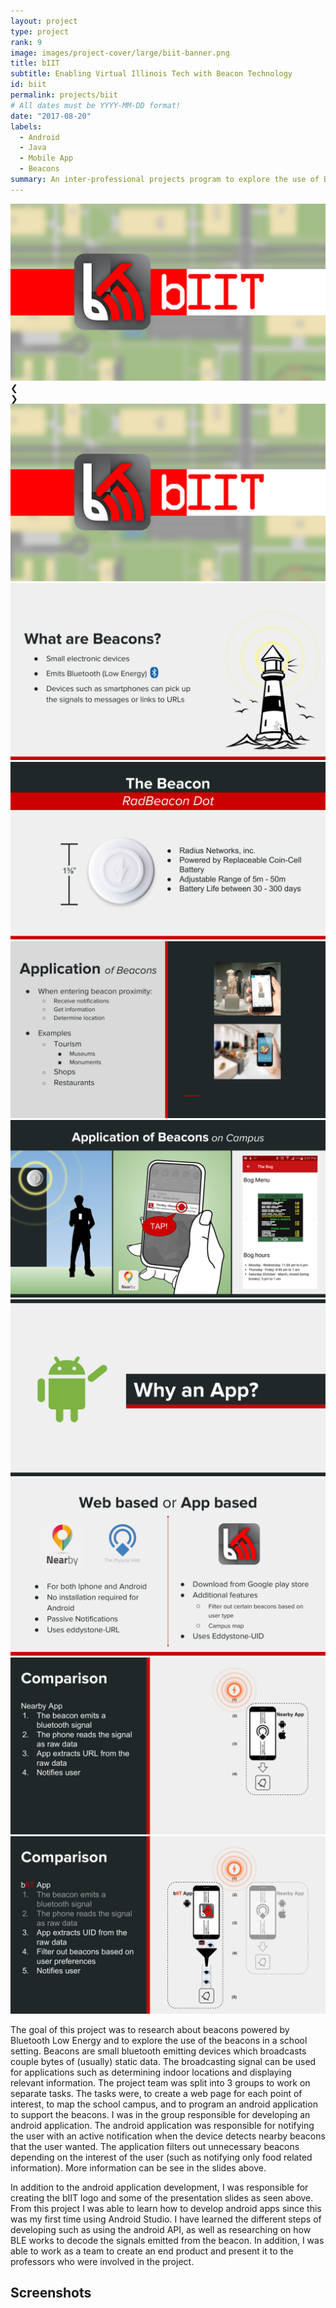 ```yaml
---
layout: project
type: project
rank: 9
image: images/project-cover/large/biit-banner.png
title: bIIT
subtitle: Enabling Virtual Illinois Tech with Beacon Technology
id: biit
permalink: projects/biit
# All dates must be YYYY-MM-DD format!
date: "2017-08-20"
labels:
  - Android
  - Java
  - Mobile App
  - Beacons
summary: An inter-professional projects program to explore the use of BLE beacons for a school setting
---
```

<div class="rounded centered slide-show" style="max-width: 800px;" tabindex="1">
  <div class="slide-show-view">
    <div class="cursor slide-container">
      <!--<img class="ref slide-content" src="images/biit/campus-map.png">-->
      <!--<div class="ref slide-content" style="background-image: url(/images/biit/campus-map.png); height: 350px;"></div>-->
      <img class="ref active slide-content" src="/images/biit/presentation/0.jpg">
      <div class="slide-content" style="background-image: url(/images/biit/presentation/1.jpg);"></div>
      <div class="slide-content" style="background-image: url(/images/biit/presentation/2.jpg);"></div>
      <div class="slide-content" style="background-image: url(/images/biit/presentation/3.jpg);"></div>
      <div class="slide-content" style="background-image: url(/images/biit/presentation/4.jpg);"></div>
      <div class="slide-content" style="background-image: url(/images/biit/presentation/5.jpg);"></div>
      <div class="slide-content" style="background-image: url(/images/biit/presentation/6.jpg);"></div>
      <div class="slide-content" style="background-image: url(/images/biit/presentation/7.jpg);"></div>
      <div class="slide-content" style="background-image: url(/images/biit/presentation/8.jpg);"></div>
    </div>
    <a class="cursor left slide-navi">
      <div class="slide-navi-bkgnd"></div>
      <div class="slide-navi-arrow">❮</div>
    </a>
    <a class="cursor right slide-navi">
      <div class="slide-navi-bkgnd"></div>
      <div class="slide-navi-arrow">❯</div>
    </a>
    <div class="progress"></div>
  </div>

  <div class="slide-previews-container">
    <div class="slide-previews">
        <img class="slide-preview" src="/images/biit/presentation/0.jpg">
        <img class="slide-preview" src="/images/biit/presentation/1.jpg">
        <img class="slide-preview" src="/images/biit/presentation/2.jpg">
        <img class="slide-preview" src="/images/biit/presentation/3.jpg">
        <img class="slide-preview" src="/images/biit/presentation/4.jpg">
        <img class="slide-preview" src="/images/biit/presentation/5.jpg">
        <img class="slide-preview" src="/images/biit/presentation/6.jpg">
        <img class="slide-preview" src="/images/biit/presentation/7.jpg">
        <img class="slide-preview" src="/images/biit/presentation/8.jpg">
    </div>
    <div class="right small fadeout"></div>
    <div class="left small fadeout"></div>
  </div>
</div>

<div class="ui hidden divider"></div>

<p>
  The goal of this project was to research about beacons powered by Bluetooth Low Energy and to explore the use of the beacons in a school setting. Beacons are small bluetooth emitting devices which broadcasts couple bytes of (usually) static data. The broadcasting signal can be used for applications such as determining indoor locations and displaying relevant information. The project team was split into 3 groups to work on separate tasks. The tasks were, to create a web page for each point of interest, to map the school campus, and to program an android application to support the beacons. I was in the group responsible for developing an android application. The android application was responsible for notifying the user with an active notification when the device detects nearby beacons that the user wanted. The application filters out unnecessary beacons depending on the interest of the user (such as notifying only food related information).  More information can be see in the slides above.
</p>

<p>
  In addition to the android application development, I was responsible for creating the bIIT logo and some of the presentation slides as seen above. From this project I was able to learn how to develop android apps since this was my first time using Android Studio. I have learned the different steps of developing such as using the android API, as well as researching on how BLE works to decode the signals emitted from the beacon. In addition, I was able to work as a team to create an end product and present it to the professors who were involved in the project.
</p>

<div class="ui section divider"></div>

<h2>Screenshots</h2>

<div class="paragraph rounded centered slide-show" style="max-width: 800px;" tabindex="1">
  <div class="slide-show-view">
    <div class="cursor slide-container">
      <!--<img class="ref slide-content" src="images/biit/campus-map.png">-->
      <!--<div class="ref slide-content" style="background-image: url(/images/biit/campus-map.png); height: 350px;"></div>-->
      <div class="ref slide-content" style="background-image: url(/images/biit/screenshot-map.png); height: 400px;"></div>
      <div class="slide-content" style="background-image: url(/images/biit/screenshot-nearby.png);"></div>
      <div class="slide-content" style="background-image: url(/images/biit/screenshot-notification.png);"></div>
      <div class="slide-content" style="background-image: url(/images/biit/screenshot-detail.png);"></div>
      <div class="slide-content" style="background-image: url(/images/biit/screenshot-filter-presets.png);"></div>
    </div>
    <a class="cursor left slide-navi">
      <div class="slide-navi-bkgnd"></div>
      <div class="slide-navi-arrow">❮</div>
    </a>
    <a class="cursor right slide-navi">
      <div class="slide-navi-bkgnd"></div>
      <div class="slide-navi-arrow">❯</div>
    </a>
    <div class="progress"></div>
  </div>

  <div class="slide-previews-container">
    <div class="slide-previews">
        <img class="slide-preview" src="/images/biit/screenshot-map.png">
        <img class="slide-preview" src="/images/biit/screenshot-nearby.png">
        <img class="slide-preview" src="/images/biit/screenshot-notification.png">
        <img class="slide-preview" src="/images/biit/screenshot-detail.png">
        <img class="slide-preview" src="/images/biit/screenshot-filter-presets.png">
    </div>
    <div class="right small fadeout"></div>
    <div class="left small fadeout"></div>
  </div>

  <div class="slide-caption-view">
    <div class="slide-caption-container">
      <div class="slide-captions">
        <div class="active slide-caption">
          <h3 class="heading">Main Screen</h3>
          <div class="desc">The bIIT app will launch into the layout seen above. The main screen displays the campus map with all of the beacons placed corresponding to the location on the campus. When a beacon is nearby, the beacon marker will light up with a blue glow. At any point in time, the user can touch any beacon on the map to reveal information of the beacon (as seen above as the card on the top part of the app). The user can then tap the card to be directed to a website which contains further details about the point of interest. An addition, the user can press the bottom right button to display a list of nearby beacons (with the blue icon).</div>
        </div>
        <div class="slide-caption">
          <h3 class="heading">Nearby Beacons</h3>
          <div class="desc">The beacons that are currently available will be shown in this activity. The beacons are sorted by the signal strength of the beacons which gives a good approximate distance of the beacons relative to each other. Although the signal strength will vary depending if the beacon has a direct line of site with the device, the signal strength gave a good estimate of the distance when tested during development.</div>
        </div>
        <div class="slide-caption">
          <h3 class="heading">Receiving Notification</h3>
          <div class="desc">The bIIT app also runs in the background to periodically check for new beacons. In order to save the device memory, the frequency and the duration of the scan is tuned to save energy without sacrificing the miss rate of nearby beacons</div>
        </div>
        <div class="slide-caption">
          <h3 class="heading">Location Information</h3>
           <div class="desc">The location description activity embeds a HTML website (created by the website team) which displays information of the point of interest. The location information can range from information of the building, to today's menu for the campus's main dining area.</div>
        </div>
        <div class="slide-caption">
          <h3 class="heading">Filtering Beacons</h3>
          <div class="desc">The application can filter out certain types of beacons depending on the user needs. Since there may be many beacons on campus, it is important to notify the most relaxant beacons to the user. Although the beacons can be detected by the nearby app, the user will often miss the relevant notifications when navigating places with beacons that are densely placed. This is why the application has a filter function to weed out the beacons that are unnecessary to the user. However, choosing a filter might be overwhelming, so to simplify the process, users can select filter presets (students, faculty, etc.) that fit their needs.</div>
        </div>
      </div>
      <div class="active gradient"></div>
    </div>
    <div class="cursor active read-more">
      <i class="ui down arrow icon"></i>Read More
    </div>
  </div>
</div>

